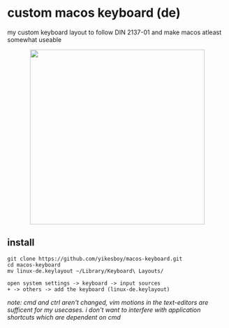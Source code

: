 # custom macos keyboard (de)

my custom keyboard layout to follow DIN 2137-01 and make macos atleast somewhat useable

<div align="center">
  <img src="https://github.com/user-attachments/assets/8abeacb2-da6f-4fef-8c23-a88bb2e4d50b" width="400">
</div>

## install
```
git clone https://github.com/yikesboy/macos-keyboard.git
cd macos-keyboard
mv linux-de.keylayout ~/Library/Keyboard\ Layouts/
```
```
open system settings -> keyboard -> input sources 
+ -> others -> add the keyboard (linux-de.keylayout)
```
*note: cmd and ctrl aren't changed, vim motions in the text-editors are sufficent for my usecases. i don't want to interfere with application shortcuts which are dependent on cmd*
